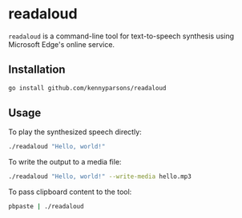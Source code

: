 # readaloud

`readaloud` is a command-line tool for text-to-speech synthesis using Microsoft Edge's online service.

## Installation

```bash
go install github.com/kennyparsons/readaloud
```

## Usage

To play the synthesized speech directly:

```bash
./readaloud "Hello, world!"
```

To write the output to a media file:

```bash
./readaloud "Hello, world!" --write-media hello.mp3
```

To pass clipboard content to the tool:

```bash
pbpaste | ./readaloud
```
